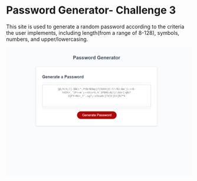 # Password Generator- Challenge 3

This site is used to generate a random password according to the criteria the user implements, including length(from a range of 8-128), symbols, numbers, and upper/lowercasing.


![](./assets/images/2022-06-27-17-57-24.png)